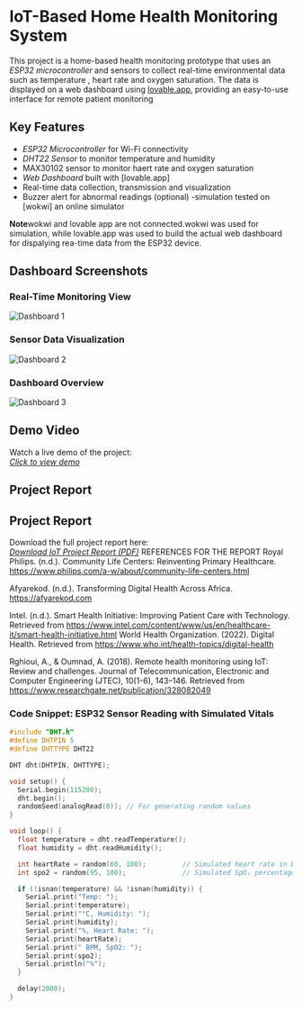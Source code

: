 # IoT-Based Home Health Monitoring System

This project is a home-based health monitoring prototype that uses an *ESP32 microcontroller* and sensors to collect real-time environmental data such as temperature , heart rate and oxygen saturation. The data is displayed on a web dashboard using [lovable.app](https://lovable.app), providing an easy-to-use interface for remote patient monitoring


## Key Features

- *ESP32 Microcontroller* for Wi-Fi connectivity
- *DHT22 Sensor* to monitor temperature and humidity
- MAX30102 sensor to monitor haert rate and oxygen saturation
- *Web Dashboard* built with [lovable.app]
- Real-time data collection, transmission and visualization
- Buzzer alert for abnormal readings (optional)
-simulation tested on [wokwi] an online simulator

**Note**wokwi and lovable app are not connected.wokwi was
  used for simulation, while lovable.app was used to build
  the actual web dashboard for dispalying rea-time data
  from the ESP32 device.

## Dashboard Screenshots

### Real-Time Monitoring View
![Dashboard 1](screenshot%201.jpg)

### Sensor Data Visualization
![Dashboard 2](screenshot%202.jpg)

### Dashboard Overview
![Dashboard 3](screenshot%203.jpg)

## Demo Video

Watch a live demo of the project:  
*[Click to view demo](https://drive.google.com/file/d/10aoKEo7vGxX4DBWdYWNZWmmFUdVB6ad0/view?usp=drive_link)*


  ## Project Report

## Project Report

Download the full project report here:  
[*Download IoT Project Report (PDF)*](IoT%20PROJECT%20REPORT.pdf)
REFERENCES FOR THE REPORT
Royal Philips. (n.d.). Community Life Centers: Reinventing Primary Healthcare. https://www.philips.com/a-w/about/community-life-centers.html

Afyarekod. (n.d.). Transforming Digital Health Across Africa.  https://afyarekod.com

Intel. (n.d.). Smart Health Initiative: Improving Patient Care with Technology. Retrieved  from https://www.intel.com/content/www/us/en/healthcare-it/smart-health-initiative.html 
World Health Organization. (2022). Digital Health. Retrieved from https://www.who.int/health-topics/digital-health 

Rghioui, A., & Oumnad, A. (2018). Remote health monitoring using IoT: Review and challenges. Journal of Telecommunication, Electronic and Computer Engineering (JTEC), 10(1-6), 143–146. Retrieved from https://www.researchgate.net/publication/328082049 

### Code Snippet: ESP32 Sensor Reading with Simulated Vitals

```cpp
#include "DHT.h"
#define DHTPIN 5
#define DHTTYPE DHT22

DHT dht(DHTPIN, DHTTYPE);

void setup() {
  Serial.begin(115200);
  dht.begin();
  randomSeed(analogRead(0)); // For generating random values
}

void loop() {
  float temperature = dht.readTemperature();
  float humidity = dht.readHumidity();

  int heartRate = random(60, 100);         // Simulated heart rate in BPM
  int spo2 = random(95, 100);              // Simulated SpO₂ percentage

  if (!isnan(temperature) && !isnan(humidity)) {
    Serial.print("Temp: ");
    Serial.print(temperature);
    Serial.print("°C, Humidity: ");
    Serial.print(humidity);
    Serial.print("%, Heart Rate: ");
    Serial.print(heartRate);
    Serial.print(" BPM, SpO2: ");
    Serial.print(spo2);
    Serial.println("%");
  }

  delay(2000);
}


